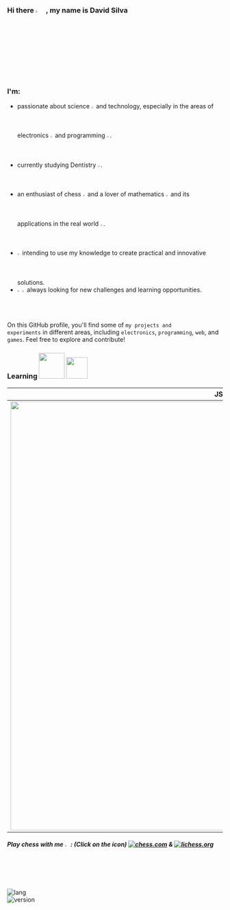 
### Hi there <img width=4% src="https://em-content.zobj.net/source/microsoft-teams/337/waving-hand_1f44b.png"/> , my name is **David Silva**

### I'm:
- passionate about science <img width=1.5% src="https://em-content.zobj.net/thumbs/160/microsoft/319/dna_1f9ec.png"/> and technology, especially in the areas of electronics <img width=1.5% src="https://img.icons8.com/?size=1x&id=26246&format=png"/> and programming <img width=1.5% src="https://em-content.zobj.net/thumbs/120/microsoft/319/technologist-medium-skin-tone_1f9d1-1f3fd-200d-1f4bb.png"/>.
- currently studying Dentistry <img width=1.5% src="https://em-content.zobj.net/thumbs/120/facebook/355/medical-symbol_2695-fe0f.png"/>.
- an enthusiast of chess <img width=1.5% src="https://em-content.zobj.net/source/skype/289/chess-pawn_265f-fe0f.png"/> and a lover of mathematics <img width=1.5% src="https://em-content.zobj.net/thumbs/120/microsoft/319/plus_2795.png"/> and its applications in the real world <img width=1.5% src="https://em-content.zobj.net/source/microsoft-teams/337/milky-way_1f30c.png"/>.
- <img width=1.5% src="https://em-content.zobj.net/source/animated-noto-color-emoji/356/light-bulb_1f4a1.gif"> intending to use my knowledge to create practical and innovative solutions.
- <img width=1.5% src="https://em-content.zobj.net/source/animated-noto-color-emoji/356/heart-on-fire_2764-fe0f-200d-1f525.gif"> <img width=1.5% src="https://em-content.zobj.net/source/microsoft-teams/337/brain_1f9e0.png"/> always looking for new challenges and learning opportunities.

On this GitHub profile, you'll find some of <code>my projects and experiments</code> in different areas, including <code>electronics</code>, <code>programming</code>, <code>web</code>, and <code>games</code>. Feel free to explore and contribute!  

### Learning <img width=60px src="https://em-content.zobj.net/source/microsoft-teams/363/man-technologist-medium-dark-skin-tone_1f468-1f3fe-200d-1f4bb.png"></img> <img width=50px src="https://em-content.zobj.net/source/telegram/358/books_1f4da.webp"></img> 
 JS/TS | Dart | Node.js | React/Next.js | Flutter | SQL
:---: | :---: | :--: | :---: | :---: | :---:
<img width=1000px src="https://existek3-838c.kxcdn.com/wp-content/uploads/2021/06/Copy-of-4.png"></img> | <img src="https://upload.wikimedia.org/wikipedia/commons/7/7e/Dart-logo.png" width=400px> | <img width=400px src="https://upload.wikimedia.org/wikipedia/commons/thumb/d/d9/Node.js_logo.svg/2560px-Node.js_logo.svg.png"></img> | <img width=40px src="https://www.svgrepo.com/show/452092/react.svg"></img> <img width=40px src="https://static-00.iconduck.com/assets.00/next-js-icon-2048x2048-5dqjgeku.png"></img> | <img src="https://w7.pngwing.com/pngs/537/866/png-transparent-flutter-hd-logo.png" width=40px> | <img width=500px src="https://cdn-icons-png.flaticon.com/512/4299/4299956.png"></img>
  
##### Play chess with me <img width=2% src="https://img.icons8.com/?size=512&id=CI3crbooO4AF&format=png"> : (Click on the icon) [![chess.com](https://custom-icon-badges.demolab.com/badge/chess.com--brightgreen.svg?logo=chess.com)](https://www.chess.com/member/wi2david) & [![lichess.org](https://custom-icon-badges.demolab.com/badge/lichess.org--black.svg?logo=lichess.org)](https://lichess.org/@/wi2david)
   
![lang](https://badgen.net/badge/made%20with/Markdown%20&%20HTML/black)  
![version](https://badgen.net/badge/version/0.1.3/blue)
![]()
<!--
**wi2david/wi2david** is a ✨ _special_ ✨ repository because its `README.md` (this file) appears on your GitHub profile.

Here are some ideas to get you started:

- 🔭 I’m currently working on ...
- 🌱 I’m currently learning ...
- 👯 I’m looking to collaborate on ...
- 🤔 I’m looking for help with ...
- 💬 Ask me about ...
- 📫 How to reach me: ...
- 😄 Pronouns: ...
- ⚡ Fun fact: ...
-->

